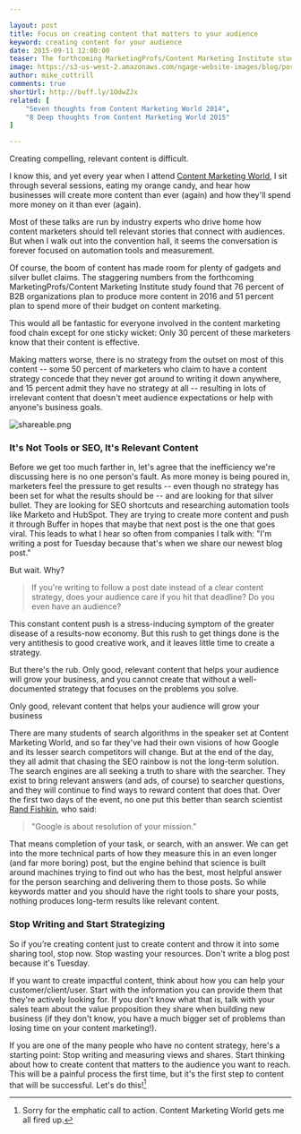 ```yaml
---

layout: post
title: Focus on creating content that matters to your audience 
keyword: creating content for your audience
date: 2015-09-11 12:00:00
teaser: The forthcoming MarketingProfs/Content Marketing Institute study found that 51 percent of B2B organizations plan to spend more of their budget on content marketing. This would all be fantastic except for one sticky wicket...
image: https://s3-us-west-2.amazonaws.com/ngage-website-images/blog/post-images/creating-content-that-matters.jpg
author: mike_cottrill
comments: true
shortUrl: http://buff.ly/1OdwZJx
related: [
    "Seven thoughts from Content Marketing World 2014",
    "8 Deep thoughts from Content Marketing World 2015"
]

---
```


Creating compelling, relevant content is difficult. 

I know this, and yet every year when I attend [Content Marketing World](http://www.contentmarketingworld.com/), I sit through several sessions, eating my orange candy, and hear how businesses will create more content than ever (again) and how they'll spend more money on it than ever (again). 

Most of these talks are run by industry experts who drive home how content marketers should tell relevant stories that connect with audiences. But when I walk out into the convention hall, it seems the conversation is forever focused on automation tools and measurement.

Of course, the boom of content has made room for plenty of gadgets and silver bullet claims. The staggering numbers from the forthcoming MarketingProfs/Content Marketing Institute study found that 76 percent of B2B organizations plan to produce more content in 2016 and 51 percent plan to spend more of their budget on content marketing. 


This would all be fantastic for everyone involved in the content marketing food chain except for one sticky wicket: Only 30 percent of these marketers know that their content is effective. 


Making matters worse, there is no strategy from the outset on most of this content -- some 50 percent of marketers who claim to have a content strategy concede that they never got around to writing it down anywhere, and 15 percent admit they have no strategy at all -- resulting in lots of irrelevant content that doesn't meet audience expectations or help with anyone's business goals. 

![shareable.png](https://ucarecdn.com/78746165-8fe4-4202-ac9d-9b403891d587/)

### It's Not Tools or SEO, It's Relevant Content 

Before we get too much farther in, let's agree that the inefficiency we're discussing here is no one person's fault. As more money is being poured in, marketers feel the pressure to get results -- even though no strategy has been set for what the results should be -- and are looking for that silver bullet. They are looking for SEO shortcuts and researching automation tools like Marketo and HubSpot. They are trying to create more content and push it through Buffer in hopes that maybe that next post is the one that goes viral. This leads to what I hear so often from companies I talk with: "I'm writing a post for Tuesday because that's when we share our newest blog post." 

But wait. Why? 

> If you're writing to follow a post date instead of a clear content strategy, does your audience care if you hit that deadline? Do you even have an audience? 

This constant content push is a stress-inducing symptom of the greater disease of a results-now economy. But this rush to get things done is the very antithesis to good creative work, and it leaves little time to create a strategy. 

But there's the rub. Only good, relevant content that helps your audience will grow your business, and you cannot create that without a well-documented strategy that focuses on the problems you solve. 

<span><a class="tweet-quote">Only good, relevant content that helps your audience will grow your business</a></span>

There are many students of search algorithms in the speaker set at Content Marketing World, and so far they've had their own visions of how Google and its lesser search competitors will change. But at the end of the day, they all admit that chasing the SEO rainbow is not the long-term solution. The search engines are all seeking a truth to share with the searcher. They exist to bring relevant answers (and ads, of course) to searcher questions, and they will continue to find ways to reward content that does that. Over the first two days of the event, no one put this better than search scientist [Rand Fishkin](https://twitter.com/randfish), who said: 

> "Google is about resolution of your mission."

That means completion of your task, or search, with an answer. We can get into the more technical parts of how they measure this in an even longer (and far more boring) post, but the engine behind that science is built around machines trying to find out who has the best, most helpful answer for the person searching and delivering them to those posts. So while keywords matter and you should have the right tools to share your posts, nothing produces long-term results like relevant content. 

### Stop Writing and Start Strategizing 
So if you’re creating content just to create content and throw it into some sharing tool, stop now. Stop wasting your resources. Don't write a blog post because it's Tuesday. 

If you want to create impactful content, think about how you can help your customer/client/user. Start with the information you can provide them that they're actively looking for. If you don't know what that is, talk with your sales team about the value proposition they share when building new business (if they don't know, you have a much bigger set of problems than losing time on your content marketing!). 

If you are one of the many people who have no content strategy, here's a starting point: Stop writing and measuring views and shares. Start thinking about how to create content that matters to the audience you want to reach. This will be a painful process the first time, but it's the first step to content that will be successful. Let's do this![^1] 

[^1]: Sorry for the emphatic call to action. Content Marketing World gets me all fired up. 

